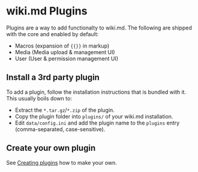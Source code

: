 # wiki.md Plugins

Plugins are a way to add functionalty to wiki.md. The following are shipped with the core and enabled by default:

* Macros (expansion of `{{}}` in markup)
* Media (Media upload & management UI)
* User (User & permission management UI)

## Install a 3rd party plugin

To add a plugin, follow the installation instructions that is bundled with it. This usually boils down to:

* Extract the `*.tar.gz`/`*.zip` of the plugin.
* Copy the plugin folder into `plugins/` of your wiki.md installation.
* Edit `data/config.ini` and add the plugin name to the `plugins` entry (comma-separated, case-sensitive).

## Create your own plugin

See [Creating plugins](plugins_create.md) how to make your own.
